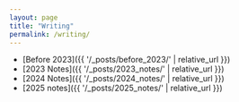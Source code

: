 ```yaml
---
layout: page
title: "Writing"
permalink: /writing/
---
```


- [Before 2023]({{ '/_posts/before_2023/' | relative_url }})
- [2023 Notes]({{ '/_posts/2023_notes/'  | relative_url }})
- [2024 Notes]({{ '/_posts/2024_notes/'  | relative_url }})
- [2025 notes]({{ '/_posts/2025_notes/'  | relative_url }})